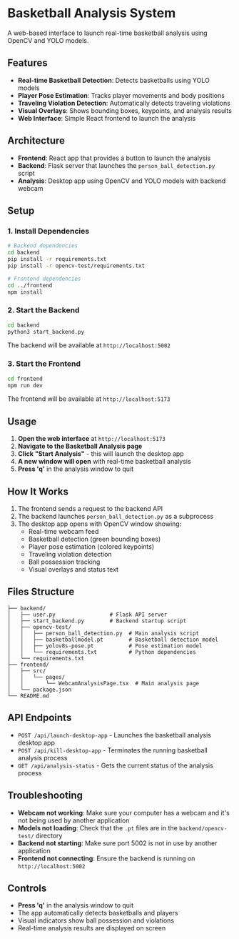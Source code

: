 # Basketball Analysis System

A web-based interface to launch real-time basketball analysis using OpenCV and YOLO models.

## Features

- **Real-time Basketball Detection**: Detects basketballs using YOLO models
- **Player Pose Estimation**: Tracks player movements and body positions
- **Traveling Violation Detection**: Automatically detects traveling violations
- **Visual Overlays**: Shows bounding boxes, keypoints, and analysis results
- **Web Interface**: Simple React frontend to launch the analysis

## Architecture

- **Frontend**: React app that provides a button to launch the analysis
- **Backend**: Flask server that launches the `person_ball_detection.py` script
- **Analysis**: Desktop app using OpenCV and YOLO models with backend webcam

## Setup

### 1. Install Dependencies

```bash
# Backend dependencies
cd backend
pip install -r requirements.txt
pip install -r opencv-test/requirements.txt

# Frontend dependencies
cd ../frontend
npm install
```

### 2. Start the Backend

```bash
cd backend
python3 start_backend.py
```

The backend will be available at `http://localhost:5002`

### 3. Start the Frontend

```bash
cd frontend
npm run dev
```

The frontend will be available at `http://localhost:5173`

## Usage

1. **Open the web interface** at `http://localhost:5173`
2. **Navigate to the Basketball Analysis page**
3. **Click "Start Analysis"** - this will launch the desktop app
4. **A new window will open** with real-time basketball analysis
5. **Press 'q'** in the analysis window to quit

## How It Works

1. The frontend sends a request to the backend API
2. The backend launches `person_ball_detection.py` as a subprocess
3. The desktop app opens with OpenCV window showing:
   - Real-time webcam feed
   - Basketball detection (green bounding boxes)
   - Player pose estimation (colored keypoints)
   - Traveling violation detection
   - Ball possession tracking
   - Visual overlays and status text

## Files Structure

```
├── backend/
│   ├── user.py                 # Flask API server
│   ├── start_backend.py        # Backend startup script
│   ├── opencv-test/
│   │   ├── person_ball_detection.py  # Main analysis script
│   │   ├── basketballmodel.pt        # Basketball detection model
│   │   ├── yolov8s-pose.pt           # Pose estimation model
│   │   └── requirements.txt          # Python dependencies
│   └── requirements.txt
├── frontend/
│   ├── src/
│   │   └── pages/
│   │       └── WebcamAnalysisPage.tsx  # Main analysis page
│   └── package.json
└── README.md
```

## API Endpoints

- `POST /api/launch-desktop-app` - Launches the basketball analysis desktop app
- `POST /api/kill-desktop-app` - Terminates the running basketball analysis process
- `GET /api/analysis-status` - Gets the current status of the analysis process

## Troubleshooting

- **Webcam not working**: Make sure your computer has a webcam and it's not being used by another application
- **Models not loading**: Check that the `.pt` files are in the `backend/opencv-test/` directory
- **Backend not starting**: Make sure port 5002 is not in use by another application
- **Frontend not connecting**: Ensure the backend is running on `http://localhost:5002`

## Controls

- **Press 'q'** in the analysis window to quit
- The app automatically detects basketballs and players
- Visual indicators show ball possession and violations
- Real-time analysis results are displayed on screen 